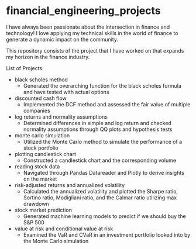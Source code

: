 # financial_engineering_projects

I have always been passionate about the intersection in finance and technology! 
I love applying my technical skills in the world of finance to generate a dynamic impact on the community.


This repository consists of the project that I have worked on that expands my horizon in the finance industry.



List of Projects:
- black scholes method
  - Generated the overarching function for the black scholes formula and have tested with actual options
- discounted cash flow
  - Implemented the DCF method and assessed the fair value of multiple companies
- log returns and normality assumptions
  - Determined differences in simple and log return and checked normality assumptions through QQ plots and hypothesis tests
- monte carlo simulation 
  - Utilized the Monte Carlo method to simulate the performance of a stock portfolio
- plotting candlestick chart
  - Constructed a candlestick chart and the corresponding volume
- reading stock data
  - Navigated through Pandas Datareader and Plotly to derive insights on the market
- risk-adjusted returns and annualized volatility
  - Calculated the annualized volatility and  plotted the Sharpe ratio, Sortino ratio, Modigliani ratio, and the Calmar ratio utilizing max drawdown
- stock market prediction
  - Generated machine learning models to predict if we should buy the S&P 500
- value at risk and conditional value at risk
  - Examined the VaR and CVaR in an investment portfolio looked into by the Monte Carlo simulation



